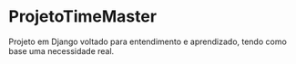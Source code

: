 # ProjetoTimeMaster
Projeto em Django voltado para entendimento e aprendizado, tendo como base uma necessidade real.

